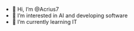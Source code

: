 - 👋 Hi, I’m @Acrius7
- 👀 I’m interested in AI and developing software
- 🌱 I’m currently learning IT 
<!---- 💞️ I’m looking to collaborate on ...
- 📫 How to reach me ...
- 😄 Pronouns: ...
- ⚡ Fun fact: ...

<!---
Acrius7/Acrius7 is a ✨ special ✨ repository because its `README.md` (this file) appears on your GitHub profile.
You can click the Preview link to take a look at your changes.
--->
